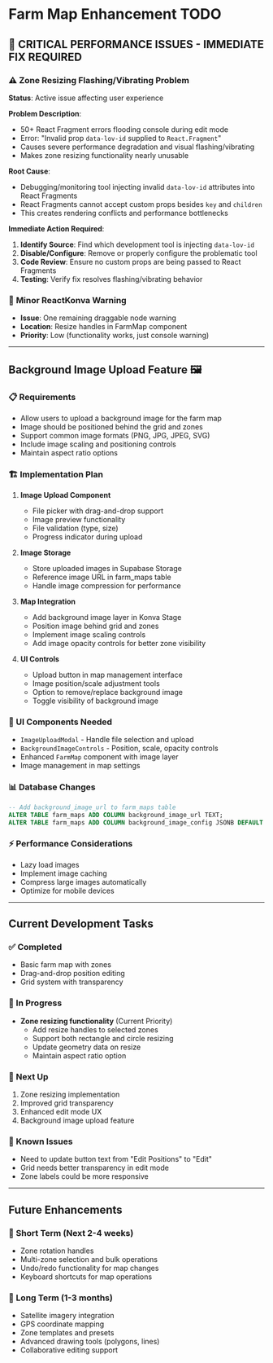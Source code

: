 # Farm Map Enhancement TODO

## 🚨 CRITICAL PERFORMANCE ISSUES - IMMEDIATE FIX REQUIRED

### ⚠️ **Zone Resizing Flashing/Vibrating Problem**
**Status**: Active issue affecting user experience

**Problem Description**:
- 50+ React Fragment errors flooding console during edit mode
- Error: "Invalid prop `data-lov-id` supplied to `React.Fragment`"
- Causes severe performance degradation and visual flashing/vibrating
- Makes zone resizing functionality nearly unusable

**Root Cause**:
- Debugging/monitoring tool injecting invalid `data-lov-id` attributes into React Fragments
- React Fragments cannot accept custom props besides `key` and `children`
- This creates rendering conflicts and performance bottlenecks

**Immediate Action Required**:
1. **Identify Source**: Find which development tool is injecting `data-lov-id`
2. **Disable/Configure**: Remove or properly configure the problematic tool
3. **Code Review**: Ensure no custom props are being passed to React Fragments
4. **Testing**: Verify fix resolves flashing/vibrating behavior

### 🔧 **Minor ReactKonva Warning**
- **Issue**: One remaining draggable node warning
- **Location**: Resize handles in FarmMap component
- **Priority**: Low (functionality works, just console warning)

---

## Background Image Upload Feature 🖼️

### 📋 Requirements
- Allow users to upload a background image for the farm map
- Image should be positioned behind the grid and zones
- Support common image formats (PNG, JPG, JPEG, SVG)
- Include image scaling and positioning controls
- Maintain aspect ratio options

### 🏗️ Implementation Plan
1. **Image Upload Component**
   - File picker with drag-and-drop support
   - Image preview functionality
   - File validation (type, size)
   - Progress indicator during upload

2. **Image Storage**
   - Store uploaded images in Supabase Storage
   - Reference image URL in farm_maps table
   - Handle image compression for performance

3. **Map Integration**
   - Add background image layer in Konva Stage
   - Position image behind grid and zones
   - Implement image scaling controls
   - Add image opacity controls for better zone visibility

4. **UI Controls**
   - Upload button in map management interface
   - Image position/scale adjustment tools
   - Option to remove/replace background image
   - Toggle visibility of background image

### 🎨 UI Components Needed
- `ImageUploadModal` - Handle file selection and upload
- `BackgroundImageControls` - Position, scale, opacity controls
- Enhanced `FarmMap` component with image layer
- Image management in map settings

### 📊 Database Changes
```sql
-- Add background_image_url to farm_maps table
ALTER TABLE farm_maps ADD COLUMN background_image_url TEXT;
ALTER TABLE farm_maps ADD COLUMN background_image_config JSONB DEFAULT '{}';
```

### ⚡ Performance Considerations
- Lazy load images
- Implement image caching
- Compress large images automatically
- Optimize for mobile devices

---

## Current Development Tasks

### ✅ Completed
- Basic farm map with zones
- Drag-and-drop position editing
- Grid system with transparency

### 🚧 In Progress
- **Zone resizing functionality** (Current Priority)
  - Add resize handles to selected zones
  - Support both rectangle and circle resizing
  - Update geometry data on resize
  - Maintain aspect ratio option

### 📅 Next Up
1. Zone resizing implementation
2. Improved grid transparency
3. Enhanced edit mode UX
4. Background image upload feature

### 🐛 Known Issues
- Need to update button text from "Edit Positions" to "Edit"
- Grid needs better transparency in edit mode
- Zone labels could be more responsive

---

## Future Enhancements

### 🎯 Short Term (Next 2-4 weeks)
- Zone rotation handles
- Multi-zone selection and bulk operations
- Undo/redo functionality for map changes
- Keyboard shortcuts for map operations

### 🎯 Long Term (1-3 months)
- Satellite imagery integration
- GPS coordinate mapping
- Zone templates and presets
- Advanced drawing tools (polygons, lines)
- Collaborative editing support 